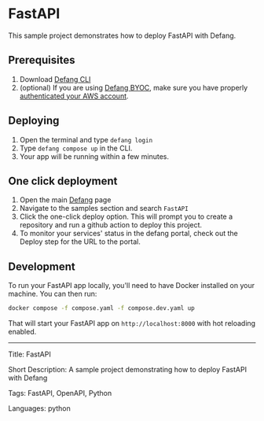 # FastAPI

This sample project demonstrates how to deploy FastAPI with Defang.

## Prerequisites

1. Download <a href="https://github.com/defang-io/defang">Defang CLI</a>
2. (optional) If you are using <a href="https://docs.defang.io/docs/concepts/defang-byoc">Defang BYOC</a>, make sure you have properly <a href="https://docs.aws.amazon.com/cli/latest/userguide/cli-chap-configure.html">authenticated your AWS account</a>.

## Deploying

1. Open the terminal and type `defang login`
2. Type `defang compose up` in the CLI.
3. Your app will be running within a few minutes.

## One click deployment

1. Open the main [Defang](https://defang.io/) page
2. Navigate to the samples section and search `FastAPI`
3. Click the one-click deploy option. This will prompt you to create a repository and run a github action to deploy this project.
4. To monitor your services' status in the defang portal, check out the Deploy step for the URL to the portal.

## Development

To run your FastAPI app locally, you'll need to have Docker installed on your machine. You can then run:

```bash
docker compose -f compose.yaml -f compose.dev.yaml up
```

That will start your FastAPI app on `http://localhost:8000` with hot reloading enabled.

---

Title: FastAPI

Short Description: A sample project demonstrating how to deploy FastAPI with Defang

Tags: FastAPI, OpenAPI, Python

Languages: python
